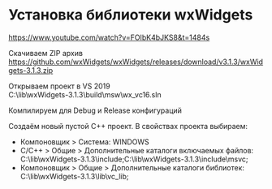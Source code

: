 # Установка библиотеки wxWidgets
https://www.youtube.com/watch?v=FOIbK4bJKS8&t=1484s

Скачиваем ZIP архив
https://github.com/wxWidgets/wxWidgets/releases/download/v3.1.3/wxWidgets-3.1.3.zip

Открываем проект в VS 2019  
C:\lib\wxWidgets-3.1.3\build\msw\wx_vc16.sln  

Компилируем для Debug и Release конфигураций

Создаём новый пустой С++ проект.
В свойствах проекта выбираем:
- Компоновщик > Система: WINDOWS
- C/C++ > Общие > Дополнительные каталоги включаемых файлов: C:\lib\wxWidgets-3.1.3\include\;C:\lib\wxWidgets-3.1.3\include\msvc;
- Компоновщик > Общие > Дополнительные каталоги библиотек: C:\lib\wxWidgets-3.1.3\lib\vc_lib;
